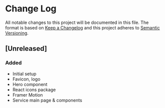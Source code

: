 
# Change Log
All notable changes to this project will be documented in this file.
The format is based on [Keep a Changelog](http://keepachangelog.com/)
and this project adheres to [Semantic Versioning](http://semver.org/).
 
## [Unreleased] 
### Added
- Initial setup
- Favicon, logo
- Hero component
- React icons package
- Framer Motion
- Service main page & components